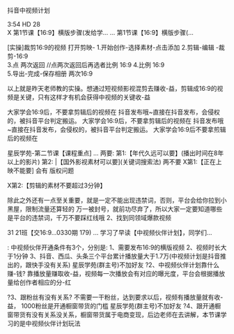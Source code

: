 抖音中视频计划


3:54	HD	28	
X	第1节课【16:9】横版步骤(发给学...	...	
第1节课【16:9】横版步骤(...

[实操]裁剪16:9的视频
打开剪映-
1.开始创作-选择素材-点击添加
2.剪辑-编辑	-裁剪-16:9	
3.点 两次返回  //点两次返回后再选者比例   16:9
4.比例	16:9	
5.导出-完成-保存相册
两次16:9

以上就是昨天老师教的实操。想通过短视频影视混剪去赚收-益，剪辑成16:9的视频是关键，只有这样才有机会获得中视频的关键收-益

大家学会16:9后，不要拿剪辑后的视频在
抖音发布哦~直接在抖音发布，会侵权的，被抖音平台判定搬运。
大家学会16:9后，不要拿剪辑后的视频在
抖音发布哦~直接在抖音发布，会侵权的，被抖音平台判定搬运。
大家学会16:9后不要拿煎辑后的视频在



星辰学苑-第二节课【课程重点] ...
两要:
第1:【年代久远可以要】(播出时间在8年以上的影片)
第2: |【国外影视素材可以要](关键词搜索法)
两不要
X第1:【正在上映不能要]  会有 版权问题

X第2:【剪辑的素材不要超过3分钟】


除此之外还有一点至关重要，就是一定不能出现违禁词，否则，平台会给你拉到小黑屋，限制流量还算轻的 万一被封号，就前功尽弃了，所以大家一定要知道哪些是平台的违禁词，千万不要踩红线哦
2、找到同领域爆款视频







31	21班【交16:9...0330期 179)	...	
学习了早读【中视频伙伴计划】，同学们...

:
中视频伙伴开通条件有3个，分别是:
1、需要发布16:9的横版视频
2、视频时长大于1分钟
3、抖音、西瓜、头条三个平台累计播放量大于1.7万(中视频计划是抖音推出的，跟快手没有关系)
星辰学苑(群主号)不加好友
?2、中视频伙伴计划靠什么赚-钱?
靠播放量赚取收-益，视频每一次播放会有对应的曝光度，平台会根据播放量给创作者相应的分-红

?3、跟粉丝有没有关系?
不需要一干粉丝，达到要求以后，视频有播放量就有收-益，
1000粉丝是开通橱窗带货的门槛
星辰学苑(群主号)不加好友
?4、跟开通橱窗带货有没有关系没关系，橱窗带货属于电商变现，后边老师在去讲解，本节课学习的是中视频伙伴计划玩法



















